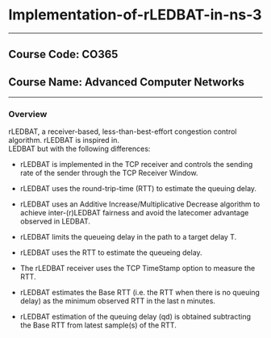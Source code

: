 # Implementation-of-rLEDBAT-in-ns-3
-----------------------
## Course Code: CO365 
## Course Name: Advanced Computer Networks
-------------------------
### Overview

rLEDBAT, a receiver-based, less-than-best-effort congestion control algorithm. rLEDBAT is inspired in.<br/>
LEDBAT but with the following differences:
* rLEDBAT is implemented in the TCP receiver and controls the sending rate of the sender through the TCP Receiver Window.
* rLEDBAT uses the round-trip-time (RTT) to estimate the queuing delay.
* rLEDBAT uses an Additive Increase/Multiplicative Decrease algorithm to achieve inter-(r)LEDBAT fairness and avoid the     latecomer advantage observed in LEDBAT.
 
 * rLEDBAT limits the queueing delay in the path to a target delay T.
 * rLEDBAT uses the RTT to estimate the queueing delay.  
 * The rLEDBAT receiver uses the TCP TimeStamp option to measure the RTT.
 * rLEDBAT estimates the Base RTT (i.e. the RTT when there is no queuing delay) as the minimum observed RTT in the last n minutes. 
* rLEDBAT estimation of the queuing delay (qd) is obtained subtracting the Base RTT from latest sample(s) of the RTT.
